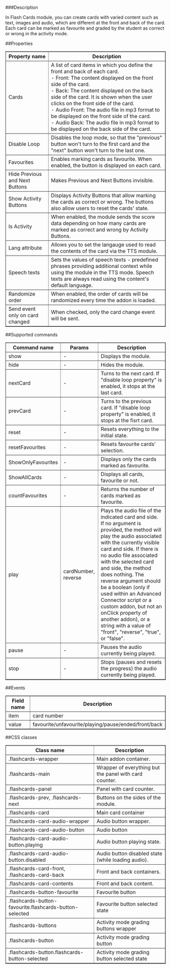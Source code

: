 ###Description

In Flash Cards module, you can create cards with varied content such as text, images and audio, which are different at the front and back of the card. Each card can be marked as favourite and graded by the student as correct or wrong in the activity mode.

##Properties

<table border='1'>
<tbody>
    <tr>
        <th>Property name</th>
        <th>Description</th>
    </tr>
    <tr>
        <td>Cards</td>
        <td>A list of card items in which you define the front and back of each card.<br/>
- Front: The content displayed on the front side of the card.<br/>
- Back: The content displayed on the back side of the card. It is shown when the user clicks on the front side of the card.<br/>
- Audio Front: The audio file in mp3 format to be displayed on the front side of the card.<br/>
- Audio Back: The audio file in mp3 format to be displayed on the back side of the card.<br/>
</td>
    </tr>
    <tr>
        <td>Disable Loop</td>
        <td>Disables the loop mode, so that the "previous" button won't turn to the first card and the "next" button won't turn to the last one.</td>
    </tr>
    <tr>
        <td>Favourites</td>
        <td>Enables marking cards as favourite. When enabled, the button is displayed on each card.</td>
    </tr>
    <tr>
        <td>Hide Previous and Next Buttons</td>
        <td>Makes Previous and Next Buttons invisible.</td>
    </tr>
    <tr>
        <td>Show Activity Buttons</td>
        <td>Displays Activity Buttons that allow marking the cards as correct or wrong. The buttons also allow users to reset the cards' state.</td>
    </tr>
    <tr>
        <td>Is Activity</td>
        <td>When enabled, the module sends the score data depending on how many cards are marked as correct and wrong by Activity Buttons.</td>
    </tr>
    <tr>
        <td>Lang attribute</td>
        <td>Allows you to set the langauge used to read the contents of the card via the TTS module.</td>
    </tr>
    <tr>
        <td>Speech texts</td>
        <td>Sets the values of speech texts - predefined phrases providing additional context while using the module in the TTS mode. Speech texts are always read using the content's default language.</td>
    </tr>  
    <tr>
        <td>Randomize order</td>
        <td>When enabled, the order of cards will be randomized every time the addon is loaded.</td>
    </tr>
    <tr>
        <td>Send event only on card changed</td>
        <td>When checked, only the card change event will be sent.</td>
    </tr>
</tbody>
</table>


##Supported commands
<table border='1'>
<tbody>
    <tr>
        <th>Command name</th>
        <th>Params</th>
        <th>Description</th>
    </tr>
    <tr>
        <td>show</td>
        <td>-</td>
        <td>Displays the module.</td>
    </tr>
    <tr>
        <td>hide</td>
        <td>-</td>
        <td>Hides the module.</td>
    </tr>
    <tr>
        <td>nextCard</td>
        <td>-</td>
        <td>Turns to the next card. If "disable loop property" is enabled, it stops at the last card.</td>
    </tr>
    <tr>
        <td>prevCard</td>
        <td>-</td>
        <td>Turns to the previous card. If "disable loop property" is enabled, it stops at the fisrt card.</td>
    </tr>
    <tr>
        <td>reset</td>
        <td>-</td>
        <td>Resets everything to the initial state.</td>
    </tr>
    <tr>
        <td>resetFavourites</td>
        <td>-</td>
        <td>Resets favourite cards' selection.</td>
    </tr>
    <tr>
        <td>ShowOnlyFavourites</td>
        <td>-</td>
        <td>Displays only the cards marked as favourite.</td>
    </tr>
    <tr>
        <td>ShowAllCards</td>
        <td>-</td>
        <td>Displays all cards, favourite or not.</td>
    </tr>
    <tr>
        <td>countFavourites</td>
        <td>-</td>
        <td>Returns the number of cards marked as favourite.</td>
    </tr>
    <tr>
        <td>play</td>
        <td>cardNumber, reverse</td>
        <td>Plays the audio file of the indicated card and side. If no argument is provided, the method will play the audio associated with the currently visible card and side. If there is no audio file associated with the selected card and side, the method does nothing. The reverse argument should be a boolean (only if used within an Advanced Connector script or a custom addon, but not an onClick property of another addon), or a string with a value of "front", "reverse", "true", or "false".</td>
    </tr>
    <tr>
        <td>pause</td>
        <td>-</td>
        <td>Pauses the audio currently being played.</td>
    </tr>
    <tr>
        <td>stop</td>
        <td>-</td>
        <td>Stops (pauses and resets the progress) the audio currently being played.</td>
    </tr>
</tbody>
</table>

##Events

<table border='1'>
<tbody>
    <tr>
        <th>Field name</th>
        <th>Description</th>
    </tr>
    <tr>
        <td>item</td>
        <td>card number</td>
    </tr>
    <tr>
        <td>value</td>
        <td>favourite/unfavourite/playing/pause/ended/front/back</td>
    </tr>
</tbody>
</table>

##CSS classes

<table border='1'>
<tbody>
    <tr>
        <th>Class name</th>
        <th>Description</th>
    </tr>
    <tr>
        <td>.flashcards-wrapper</td>
        <td>Main addon container.</td>
    </tr>
    <tr>
        <td>.flashcards-main</td>
        <td>Wrapper of everything but the panel with card counter.</td>
    </tr>
    <tr>
        <td>.flashcards-panel</td>
        <td>Panel with card counter.</td>
    </tr>
    <tr>
        <td>.flashcards-prev, .flashcards-next </td>
        <td>Buttons on the sides of the module.</td>
    </tr>
    <tr>
        <td>.flashcards-card</td>
        <td>Main card container</td>
    </tr>
    <tr>
        <td>.flashcards-card-audio-wrapper</td>
        <td>Audio button wrapper.</td>
    </tr>
    <tr>
        <td>.flashcards-card-audio-button</td>
        <td>Audio button</td>
    </tr>
    <tr>
        <td>.flashcards-card-audio-button.playing</td>
        <td>Audio button playing state.</td>
    </tr>
    <tr>
        <td>.flashcards-card-audio-button.disabled</td>
        <td>Audio button disabled state (while loading audio).</td>
    </tr>  
    <tr>
        <td>.flashcards-card-front, .flashcards-card-back </td>
        <td>Front and back containers.</td>
    </tr>
    <tr>
        <td>.flashcards-card-contents</td>
        <td>Front and back content.</td>
    </tr>
    <tr>
        <td>.flashcards-button-favourite</td>
        <td>Favourite button</td>
    </tr>
    <tr>
        <td>.flashcards-button-favourite.flashcards-button-selected</td>
        <td>Favourite button selected state</td>
    </tr>
    <tr>
        <td>.flashcards-buttons</td>
        <td>Activity mode grading buttons wrapper</td>
    </tr>
    <tr>
        <td>.flashcards-button </td>
        <td>Activity mode grading button</td>
    </tr>
    <tr>
        <td>.flashcards-button.flashcards-button-selected</td>
        <td>Activity mode grading button selected state</td>
    </tr>
</tbody>
</table>    